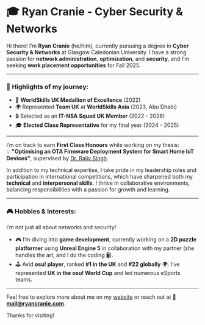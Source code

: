 # 🎓 Ryan Cranie - Cyber Security & Networks

Hi there! I’m **Ryan Cranie** (he/him), currently pursuing a degree in **Cyber Security & Networks** at Glasgow Caledonian University. I have a strong passion for **network administration**, **optimization**, and **security**, and I’m seeking **work placement opportunities** for Fall 2025.

---

### 🌟 Highlights of my journey:

- 🏅 **WorldSkills UK Medallion of Excellence** (2022)
- 🌍 Represented **Team UK** at **WorldSkills Asia** (2023, Abu Dhabi)
- 🔒 Selected as an **IT-NSA Squad UK Member** (2022 - 2026)
- 🎓 **Elected Class Representative** for my final year (2024 - 2025)

---

I’m on track to earn **First Class Honours** while working on my thesis:  
💡 **"Optimising an OTA Firmware Deployment System for Smart Home IoT Devices"**, supervised by [Dr. Rajiv Singh](https://www.gcu.ac.uk/staff/mosesaprofinashawa/rajivsingh).

In addition to my technical expertise, I take pride in my leadership roles and participation in international competitions, which have sharpened both my **technical** and **interpersonal skills**. I thrive in collaborative environments, balancing responsibilities with a passion for growth and learning.

---

### 🎮 Hobbies & Interests:
I’m not just all about networks and security!  
- 🎮 I’m diving into **game development**, currently working on a **2D puzzle platformer** using **Unreal Engine 5** in collaboration with my partner (she handles the art, and I do the coding 🖥️).
- 🕹️ Avid **osu! player**, ranked **#1 in the UK** and **#22 globally** 🌍. I’ve represented **UK in the osu! World Cup** and led numerous eSports teams.

---

Feel free to explore more about me on my [website](https://ryancranie.com) or reach out at 📧 **mail@ryancranie.com**.

Thanks for visiting!
